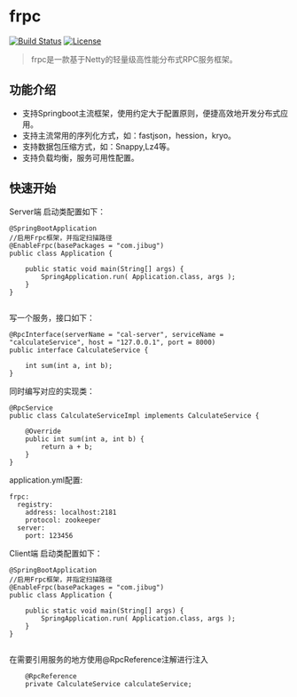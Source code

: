 # frpc

[![Build Status](https://travis-ci.com/heyingcai/frpc.svg?branch=master)](https://travis-ci.org/heyingcai/frpc)
[![License](https://img.shields.io/badge/License-Apache%202.0-blue.svg)](https://github.com/dempeZheng/forest/blob/master/LICENSE)


>frpc是一款基于Netty的轻量级高性能分布式RPC服务框架。

## 功能介绍
* 支持Springboot主流框架，使用约定大于配置原则，便捷高效地开发分布式应用。
* 支持主流常用的序列化方式，如：fastjson，hession，kryo。
* 支持数据包压缩方式，如：Snappy,Lz4等。
* 支持负载均衡，服务可用性配置。

## 快速开始
Server端
启动类配置如下：
```
@SpringBootApplication
//启用Frpc框架，并指定扫描路径
@EnableFrpc(basePackages = "com.jibug")
public class Application {

    public static void main(String[] args) {
        SpringApplication.run( Application.class, args );
    }
}


```

写一个服务，接口如下：
```
@RpcInterface(serverName = "cal-server", serviceName = "calculateService", host = "127.0.0.1", port = 8000)
public interface CalculateService {

    int sum(int a, int b);
}

```
同时编写对应的实现类：
```
@RpcService
public class CalculateServiceImpl implements CalculateService {

    @Override
    public int sum(int a, int b) {
        return a + b;
    }
}
```

application.yml配置:
```
frpc:
  registry:
    address: localhost:2181
    protocol: zookeeper
  server:
    port: 123456

```

Client端
启动类配置如下：
```
@SpringBootApplication
//启用Frpc框架，并指定扫描路径
@EnableFrpc(basePackages = "com.jibug")
public class Application {

    public static void main(String[] args) {
        SpringApplication.run( Application.class, args );
    }
}


```
在需要引用服务的地方使用@RpcReference注解进行注入
```
    @RpcReference
    private CalculateService calculateService;
```




